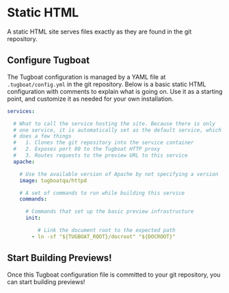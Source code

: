 # Static HTML

A static HTML site serves files exactly as they are found in the git repository.

## Configure Tugboat

The Tugboat configuration is managed by a YAML file at `.tugboat/config.yml` in
the git repository. Below is a basic static HTML configuration with comments to
explain what is going on. Use it as a starting point, and customize it as needed
for your own installation.

```yaml
services:

  # What to call the service hosting the site. Because there is only
  # one service, it is automatically set as the default service, which
  # does a few things
  #   1. Clones the git repository into the service container
  #   2. Exposes port 80 to the Tugboat HTTP proxy
  #   3. Routes requests to the preview URL to this service
  apache:

    # Use the available version of Apache by not specifying a version
    image: tugboatqa/httpd

    # A set of commands to run while building this service
    commands:

      # Commands that set up the basic preview infrastructure
      init:

    	  # Link the document root to the expected path
    	- ln -sf "${TUGBOAT_ROOT}/docroot" "${DOCROOT}"
```

## Start Building Previews!

Once this Tugboat configuration file is committed to your git repository, you
can start building previews!
